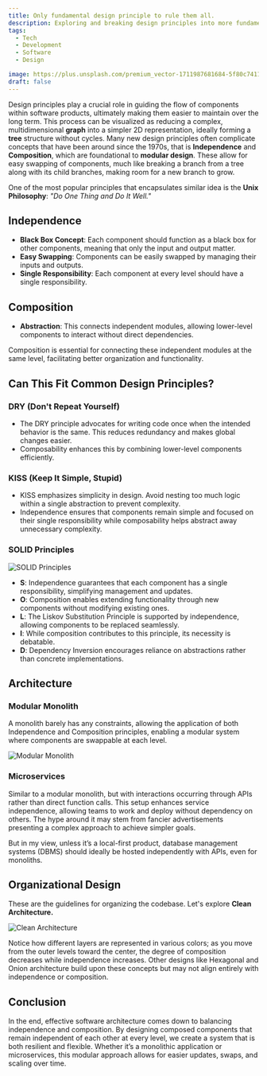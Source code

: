 ```yaml
---
title: Only fundamental design principle to rule them all.
description: Exploring and breaking design principles into more fundamental parts.
tags:
  - Tech
  - Development
  - Software
  - Design

image: https://plus.unsplash.com/premium_vector-1711987681684-5f80c7411b0e
draft: false
---
```


<script>
  import Mermaid from '$lib/components/markdown/mermaid.svelte';
</script>

Design principles play a crucial role in guiding the flow of components within software products, ultimately making them easier to maintain over the long term. This process can be visualized as reducing a complex, multidimensional **graph** into a simpler 2D representation, ideally forming a **tree** structure without cycles. Many new design principles often complicate concepts that have been around since the 1970s, that is **Independence** and **Composition**, which are foundational to **modular design**. These allow for easy swapping of components, much like breaking a branch from a tree along with its child branches, making room for a new branch to grow.

One of the most popular principles that encapsulates similar idea is the **Unix Philosophy**: *"Do One Thing and Do It Well."* 

## Independence

- **Black Box Concept**: Each component should function as a black box for other components, meaning that only the input and output matter.
- **Easy Swapping**: Components can be easily swapped by managing their inputs and outputs.
- **Single Responsibility**: Each component at every level should have a single responsibility.

## Composition

- **Abstraction**: This connects independent modules, allowing lower-level components to interact without direct dependencies.
  
Composition is essential for connecting these independent modules at the same level, facilitating better organization and functionality.

## Can This Fit Common Design Principles?

### DRY (Don't Repeat Yourself)

- The DRY principle advocates for writing code once when the intended behavior is the same. This reduces redundancy and makes global changes easier.
- Composability enhances this by combining lower-level components efficiently.

### KISS (Keep It Simple, Stupid)

- KISS emphasizes simplicity in design. Avoid nesting too much logic within a single abstraction to prevent complexity.
- Independence ensures that components remain simple and focused on their single responsibility while composability helps abstract away unnecessary complexity.

### SOLID Principles

![SOLID Principles](https://dotnettrickscloud.blob.core.windows.net/article/design%20patterns/3720240906160331.webp)

- **S**: Independence guarantees that each component has a single responsibility, simplifying management and updates.
- **O**: Composition enables extending functionality through new components without modifying existing ones.
- **L**: The Liskov Substitution Principle is supported by independence, allowing components to be replaced seamlessly.
- **I**: While composition contributes to this principle, its necessity is debatable.
- **D**: Dependency Inversion encourages reliance on abstractions rather than concrete implementations.

## Architecture

### Modular Monolith

A monolith barely has any constraints, allowing the application of both Independence and Composition principles, enabling a modular system where components are swappable at each level.

![Modular Monolith](https://img.freepik.com/free-vector/cloud-data-storage-internet-traffic-routing-server-room-laptop-data-flow-data-uploading-remot_39422-630.jpg)

### Microservices

Similar to a modular monolith, but with interactions occurring through APIs rather than direct function calls. This setup enhances service independence, allowing teams to work and deploy without dependency on others. The hype around it may stem from fancier advertisements presenting a complex approach to achieve simpler goals.

But in my view, unless it’s a local-first product, database management systems (DBMS) should ideally be hosted independently with APIs, even for monoliths.

## Organizational Design

These are the guidelines for organizing the codebase. Let's explore **Clean Architecture.**

![Clean Architecture](https://blog.cleancoder.com/uncle-bob/images/2012-08-13-the-clean-architecture/CleanArchitecture.jpg)

Notice how different layers are represented in various colors; as you move from the outer levels toward the center, the degree of composition decreases while independence increases. Other designs like Hexagonal and Onion architecture build upon these concepts but may not align entirely with independence or composition.

## Conclusion

In the end, effective software architecture comes down to balancing independence and composition. By designing composed components that remain independent of each other at every level, we create a system that is both resilient and flexible. Whether it’s a monolithic application or microservices, this modular approach allows for easier updates, swaps, and scaling over time.
